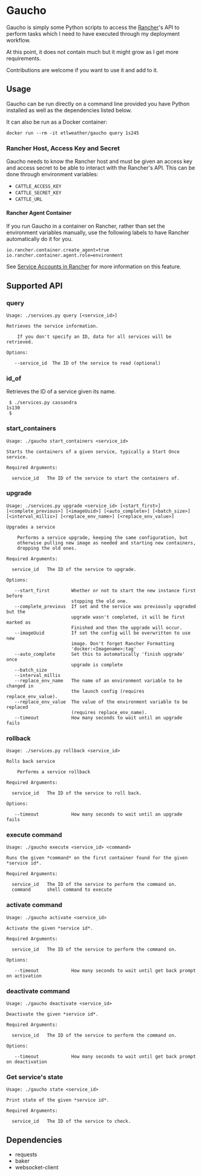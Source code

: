 Gaucho
===========================================

Gaucho is simply some Python scripts to access the
[Rancher](https://github.com/rancher/rancher)'s API to perform tasks which
I need to have executed through my deployment workflow.

At this point, it does not contain much but it might grow as I get more
requirements.

Contributions are welcome if you want to use it and add to it.

## Usage

Gaucho can be run directly on a command line provided you have Python installed
as well as the dependencies listed below.

It can also be run as a Docker container:

```
docker run --rm -it etlweather/gaucho query 1s245
```

### Rancher Host, Access Key and Secret

Gaucho needs to know the Rancher host and must be given an access key and access
secret to be able to interact with the Rancher's API. This can be done through
environment variables:

   - `CATTLE_ACCESS_KEY`
   - `CATTLE_SECRET_KEY`
   - `CATTLE_URL`

#### Rancher Agent Container

If you run Gaucho in a container on Rancher, rather than set the environment
variables manually, use the following labels to have Rancher automatically do it
for you.

```
io.rancher.container.create_agent=true
io.rancher.container.agent.role=environment
```

See [Service Accounts in Rancher](http://docs.rancher.com/rancher/latest/en/rancher-services/service-accounts/)
for more information on this feature.

## Supported API

### query

```
Usage: ./services.py query [<service_id>]

Retrieves the service information.

    If you don't specify an ID, data for all services will be retrieved.

Options:

   --service_id  The ID of the service to read (optional)
```

### id_of

Retrieves the ID of a service given its name.

```
 $ ./services.py cassandra
1s130
 $
```

### start_containers

```
Usage: ./gaucho start_containers <service_id>

Starts the containers of a given service, typically a Start Once service.

Required Arguments:

  service_id   The ID of the service to start the containers of.
```

### upgrade

```
Usage: ./services.py upgrade <service_id> [<start_first>] [<complete_previous>] [<imageUuid>] [<auto_complete>] [<batch_size>] [<interval_millis>] [<replace_env_name>] [<replace_env_value>]

Upgrades a service

    Performs a service upgrade, keeping the same configuration, but
    otherwise pulling new image as needed and starting new containers,
    dropping the old ones.

Required Arguments:

  service_id   The ID of the service to upgrade.

Options:

   --start_first        Whether or not to start the new instance first before
                        stopping the old one.
   --complete_previous  If set and the service was previously upgraded but the
                        upgrade wasn't completed, it will be first marked as
                        Finished and then the upgrade will occur.
   --imageUuid          If set the config will be overwritten to use new
                        image. Don't forget Rancher Formatting
                        'docker:<Imagename>:tag'
   --auto_complete      Set this to automatically 'finish upgrade' once
                        upgrade is complete
   --batch_size
   --interval_millis
   --replace_env_name   The name of an environment variable to be changed in
                        the launch config (requires replace_env_value).
   --replace_env_value  The value of the environment variable to be replaced
                        (requires replace_env_name).
   --timeout            How many seconds to wait until an upgrade fails
```

### rollback

```
Usage: ./services.py rollback <service_id>

Rolls back service

    Performs a service rollback

Required Arguments:

  service_id   The ID of the service to roll back.

Options:

   --timeout            How many seconds to wait until an upgrade fails
```

### execute command

```
Usage: ./gaucho execute <service_id> <command>

Runs the given *command* on the first container found for the given *service id*.

Required Arguments:

  service_id   The ID of the service to perform the command on.
  command      shell command to execute
```

### activate command

```
Usage: ./gaucho activate <service_id>

Activate the given *service id*.

Required Arguments:

  service_id   The ID of the service to perform the command on.

Options:

   --timeout            How many seconds to wait until get back prompt on activation
```

### deactivate command

```
Usage: ./gaucho deactivate <service_id>

Deactivate the given *service id*.

Required Arguments:

  service_id   The ID of the service to perform the command on.

Options:

   --timeout            How many seconds to wait until get back prompt on deactivation
```

### Get service's state

```
Usage: ./gaucho state <service_id>

Print state of the given *service id*.

Required Arguments:

  service_id   The ID of the service to check.
```


## Dependencies

 - requests
 - baker
 - websocket-client

